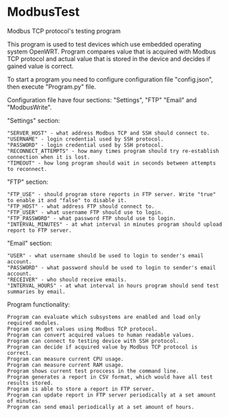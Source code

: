 # ModbusTest

Modbus TCP protocol's testing program

This program is used to test devices which use embedded operating system OpenWRT. Program compares value that is acquired with Modbus TCP protocol and actual value that is stored in the device and decides if gained value is correct.

To start a program you need to configure configuration file "config.json", then execute "Program.py" file.

Configuration file have four sections: "Settings", "FTP" "Email" and "ModbusWrite".

"Settings" section:

    "SERVER_HOST" - what address Modbus TCP and SSH should connect to.
    "USERNAME" - login credential used by SSH protocol.
    "PASSWORD" - login credential used by SSH protocol.
    "RECONNECT_ATTEMPTS" - how many times program should try re-establish connection when it is lost.
    "TIMEOUT" - how long program should wait in seconds between attempts to reconnect.

"FTP" section:

    "FTP_USE" - should program store reports in FTP server. Write "true" to enable it and "false" to disable it.
    "FTP_HOST" - what address FTP should connect to.
    "FTP_USER" - what username FTP should use to login.
    "FTP_PASSWORD" - what password FTP should use to login.
    "INTERVAL_MINUTES" - at what interval in minutes program should upload report to FTP server.

"Email" section:

    "USER" - what username should be used to login to sender's email account.
    "PASSWORD" - what password should be used to login to sender's email account.
    "RECEIVER" - who should receive emails.
    "INTERVAL_HOURS" - at what interval in hours program should send test summaries by email.

Program functionality:

    Program can evaluate which subsystems are enabled and load only required modules.
    Program can get values using Modbus TCP protocol.
    Program can convert acquired values to human readable values.
    Program can connect to testing device with SSH protocol.
    Program can decide if acquired value by Modbus TCP protocol is correct.
    Program can measure current CPU usage.
    Program can measure current RAM usage.
    Program shows current test proccess in the command line.
    Program generates a report in CSV format, which would have all test results stored.
    Program is able to store a report in FTP server.
    Program can update report in FTP server periodically at a set amount of minutes.
    Program can send email periodically at a set amount of hours.